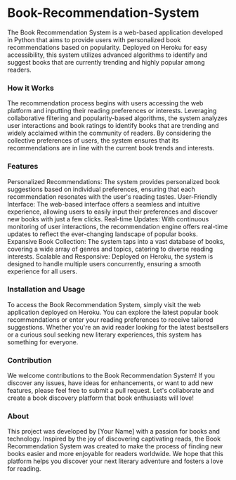 # Book-Recommendation-System

The Book Recommendation System is a web-based application developed in Python that aims to provide users with personalized book recommendations based on popularity. Deployed on Heroku for easy accessibility, this system utilizes advanced algorithms to identify and suggest books that are currently trending and highly popular among readers.

### How it Works

The recommendation process begins with users accessing the web platform and inputting their reading preferences or interests. Leveraging collaborative filtering and popularity-based algorithms, the system analyzes user interactions and book ratings to identify books that are trending and widely acclaimed within the community of readers. By considering the collective preferences of users, the system ensures that its recommendations are in line with the current book trends and interests.

### Features

Personalized Recommendations: The system provides personalized book suggestions based on individual preferences, ensuring that each recommendation resonates with the user's reading tastes.
User-Friendly Interface: The web-based interface offers a seamless and intuitive experience, allowing users to easily input their preferences and discover new books with just a few clicks.
Real-time Updates: With continuous monitoring of user interactions, the recommendation engine offers real-time updates to reflect the ever-changing landscape of popular books.
Expansive Book Collection: The system taps into a vast database of books, covering a wide array of genres and topics, catering to diverse reading interests.
Scalable and Responsive: Deployed on Heroku, the system is designed to handle multiple users concurrently, ensuring a smooth experience for all users.

### Installation and Usage

To access the Book Recommendation System, simply visit the web application deployed on Heroku. You can explore the latest popular book recommendations or enter your reading preferences to receive tailored suggestions. Whether you're an avid reader looking for the latest bestsellers or a curious soul seeking new literary experiences, this system has something for everyone.

### Contribution

We welcome contributions to the Book Recommendation System! If you discover any issues, have ideas for enhancements, or want to add new features, please feel free to submit a pull request. Let's collaborate and create a book discovery platform that book enthusiasts will love!

### About

This project was developed by [Your Name] with a passion for books and technology. Inspired by the joy of discovering captivating reads, the Book Recommendation System was created to make the process of finding new books easier and more enjoyable for readers worldwide. We hope that this platform helps you discover your next literary adventure and fosters a love for reading.
